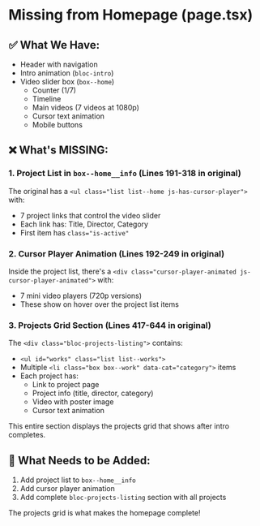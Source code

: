 # Missing from Homepage (page.tsx)

## ✅ What We Have:
- Header with navigation
- Intro animation (`bloc-intro`)
- Video slider box (`box--home`)
  - Counter (1/7)
  - Timeline
  - Main videos (7 videos at 1080p)
  - Cursor text animation
  - Mobile buttons

## ❌ What's MISSING:

### 1. **Project List in `box--home__info`** (Lines 191-318 in original)
The original has a `<ul class="list list--home js-has-cursor-player">` with:
- 7 project links that control the video slider
- Each link has: Title, Director, Category
- First item has `class="is-active"`

### 2. **Cursor Player Animation** (Lines 192-249 in original)
Inside the project list, there's a `<div class="cursor-player-animated js-cursor-player-animated">` with:
- 7 mini video players (720p versions)
- These show on hover over the project list items

### 3. **Projects Grid Section** (Lines 417-644 in original)
The `<div class="bloc-projects-listing">` contains:
- `<ul id="works" class="list list--works">`
- Multiple `<li class="box box--work" data-cat="category">` items
- Each project has:
  - Link to project page
  - Project info (title, director, category)
  - Video with poster image
  - Cursor text animation

This entire section displays the projects grid that shows after intro completes.

## 🔧 What Needs to be Added:

1. Add project list to `box--home__info`
2. Add cursor player animation
3. Add complete `bloc-projects-listing` section with all projects

The projects grid is what makes the homepage complete!
